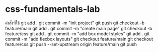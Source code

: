 # css-fundamentals-lab
คำสั่งที่ใช้ 
git add .
git commit -m "init project"
git push
git checkout -b feature/main
git add .
git commit -m "create main page"
git checkout -b feature/css 
git add .
git commit -m "add box model styles"
git add .
git commit -m "add flexbox layouts" 
git checkout feature/main
git checkout feature/css
git push --set-upstream origin feature/main
git push


